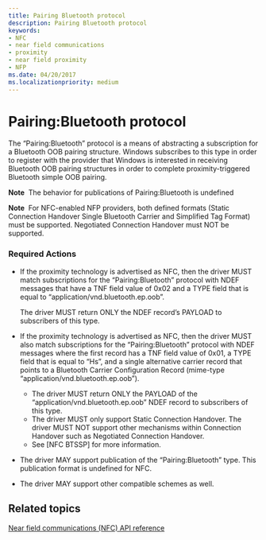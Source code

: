 ```yaml
---
title: Pairing Bluetooth protocol
description: Pairing Bluetooth protocol
keywords:
- NFC
- near field communications
- proximity
- near field proximity
- NFP
ms.date: 04/20/2017
ms.localizationpriority: medium
---
```


# Pairing:Bluetooth protocol


The “Pairing:Bluetooth” protocol is a means of abstracting a subscription for a Bluetooth OOB pairing structure. Windows subscribes to this type in order to register with the provider that Windows is interested in receiving Bluetooth OOB pairing structures in order to complete proximity-triggered Bluetooth simple OOB pairing.

**Note**  The behavior for publications of Pairing:Bluetooth is undefined

 

**Note**  For NFC-enabled NFP providers, both defined formats (Static Connection Handover Single Bluetooth Carrier and Simplified Tag Format) must be supported. Negotiated Connection Handover must NOT be supported.

 

### Required Actions

-   If the proximity technology is advertised as NFC, then the driver MUST match subscriptions for the “Pairing:Bluetooth” protocol with NDEF messages that have a TNF field value of 0x02 and a TYPE field that is equal to “application/vnd.bluetooth.ep.oob”.

    The driver MUST return ONLY the NDEF record’s PAYLOAD to subscribers of this type.

-   If the proximity technology is advertised as NFC, then the driver MUST also match subscriptions for the “Pairing:Bluetooth” protocol with NDEF messages where the first record has a TNF field value of 0x01, a TYPE field that is equal to “Hs”, and a single alternative carrier record that points to a Bluetooth Carrier Configuration Record (mime-type “application/vnd.bluetooth.ep.oob”).
    -   The driver MUST return ONLY the PAYLOAD of the “application/vnd.bluetooth.ep.oob” NDEF record to subscribers of this type.
    -   The driver MUST only support Static Connection Handover. The driver MUST NOT support other mechanisms within Connection Handover such as Negotiated Connection Handover.
    -   See \[NFC BTSSP\] for more information.
-   The driver MAY support publication of the “Pairing:Bluetooth” type. This publication format is undefined for NFC.
-   The driver MAY support other compatible schemes as well.

 

 
## Related topics
[Near field communications (NFC) API reference](/windows-hardware/drivers/ddi/_nfpdrivers/)
